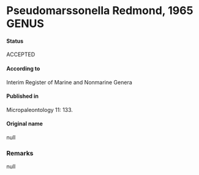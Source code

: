 Pseudomarssonella Redmond, 1965 GENUS
=======

#### Status
ACCEPTED

#### According to
Interim Register of Marine and Nonmarine Genera

#### Published in
Micropaleontology 11: 133.

#### Original name
null

### Remarks
null